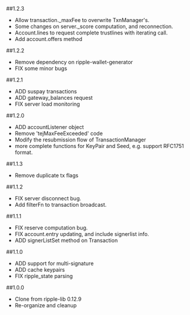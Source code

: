 ##1.2.3
+ Allow transaction._maxFee to overwrite TxnManager's.
+ Some changes on server._score computation, and reconnection.
+ Account.lines to request complete trustlines with iterating call.
+ Add account.offers method

##1.2.2
+ Remove dependency on ripple-wallet-generator
+ FIX some minor bugs

##1.2.1
+ ADD suspay transactions
+ ADD gateway_balances request
+ FIX server load monitoring

##1.2.0

+ ADD accountListener object
+ Remove 'tejMaxFeeExceeded' code
+ Modify the resubmission flow of TransactionManager
+ more complete functions for KeyPair and Seed, e.g. support RFC1751 format.


##1.1.3

+ Remove duplicate tx flags

##1.1.2

+ FIX server disconnect bug.
+ Add filterFn to transaction broadcast.


##1.1.1

+ FIX reserve computation bug.
+ FIX account.entry updating, and include signerlist info.
+ ADD signerListSet method on Transaction

##1.1.0

+ ADD support for multi-signature
+ ADD cache keypairs
+ FIX ripple_state parsing


##1.0.0

+ Clone from ripple-lib 0.12.9
+ Re-organize and cleanup
